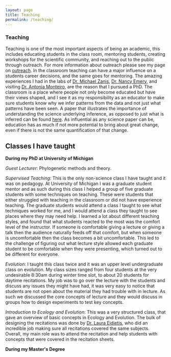 ```yaml
---
layout: page
title: Teaching
permalink: /teaching/
---
```


### Teaching

Teaching is one of the most important aspects of being an academic, this includes educating students in the class room, mentoring students, creating workshops for the scientific community, and reaching out to the public through outreach. For more information about outreach please see my page on [outreach](https://jfwalker.github.io/outreach/). In the classroom teaching can have a major influence on a students career decisions, and the same goes for mentoring. The amazing experiences I had in the labs of [Dr. Michael Zanis](https://www.seattleu.edu/scieng/about/faculty-and-staff/), [Dr. Nancy Emery](https://www.colorado.edu/lab/emery/), and visiting [Dr. Antonia Monteiro](http://lepdata.org/monteiro/), are the reason that I pursued a PhD. The classroom is a place where people not only become educated but have their views shaped, and I see it as my responsibility as an educator to make sure students know why we infer patterns from the data and not just what patterns have been seen. A paper that illustrates the importance of understanding the science underlying inference, as opposed to just what is inferred can be found [here](https://www.pnas.org/content/114/36/9587). As influential as any science paper can be, education has as much if not more potential to bring about great change, even if there is not the same quantification of that change.

## Classes I have taught

**During my PhD at University of Michigan**

_Guest Lecturer_: Phylogenetic methods and theory. 

_Supervised Teaching_: This is the only non-science class I have taught and it was on pedagogy. At University of Michigan I was a graduate student mentor and as such during this class I helped a group of five graduate students with some techniques on teaching. These were students that either struggled with teaching in the classroom or did not have experience teaching. The graduate students would attend a class I taught to see what techniques worked for me, and I would attend a class they taught to see places where they may need help. I learned a lot about different teaching styles, and found that what students reacted to the most was the comfort level of the instructor. If someone is comfortable giving a lecture or giving a talk then the audience naturally feeds off that comfort, but when someone is uncomfortable then the class becomes a bit uncomfortable. This led to the challenge of figuring out what lecture style allowed each graduate student to be comfortable when they were presenting, which turned out to be different for everyone.

_Evolution_: I taught this class twice and it was an upper level undergraduate class on evolution. My class sizes ranged from four students at the very undesirable 8:30am during winter time slot, to about 20 students for daytime recitations. My job was to go over the lecture with the students and discuss any issues they might have had, it was very easy to notice that students are not open about the material they had trouble with in lecture. As such we discussed the core concepts of lecture and they would discuss in groups how to design experiments to test key concepts. 

_Introduction to Ecology and Evolution_: This was a very structured class, that gave an overview of basic concepts in Ecology and Evolution. The bulk of designing the recitations was done by [Dr. Laura Eidietis](https://lsa.umich.edu/eeb/people/faculty/leidieti.html), who did an incredible job making sure all recitations covered the same subjects. Overall, my main role was to attend the recitation and help students with concepts that were covered in the recitation sheets.

**During my Master's Degree**




